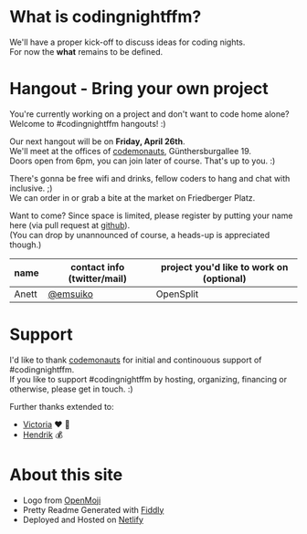# What is codingnight&shy;ffm?

We'll have a proper kick-off to discuss ideas for coding nights.  
For now the **what** remains to be defined. 

# Hangout - Bring your own project
You're currently working on a project and don't want to code home alone? Welcome to #codingnightffm hangouts! :)  

Our next hangout will be on **Friday, April 26th**.  
We'll meet at the offices of [codemonauts](https://codemonauts.com/), Günthersburgallee 19.  
Doors open from 6pm, you can join later of course. That's up to you. :)

There's gonna be free wifi and drinks, fellow coders to hang and chat with inclusive. ;)  
We can order in or grab a bite at the market on Friedberger Platz.

Want to come? Since space is limited, please register by putting your name here (via pull request at [github](https://github.com/emsuiko/codingnightffm/edit/master/README.md)).  
(You can drop by unannounced of course, a heads-up is appreciated though.)  

| name | contact info (twitter/mail) | project you'd like to work on (optional) |
| --- | --- | --- |
| Anett | [@emsuiko](https://twitter.com/emsuiko) | OpenSplit |


# Support
I'd like to thank [codemonauts](http://codemonauts.com) for initial and continouous support of #codingnightffm.  
If you like to support #codingnightffm by hosting, organizing, financing or otherwise, please get in touch. :)

Further thanks extended to:
- [Victoria](https://twitter.com/vicbergquist) :heart: :cookie: 
- [Hendrik](https://twitter.com/hputzek) :moneybag:

# About this site
* Logo from [OpenMoji](http://www.openmoji.org/library.html?group=hfg&emoji=F0063)
* Pretty Readme Generated with [Fiddly](https://github.com/SaraVieira/fiddly)
* Deployed and Hosted on [Netlify](https://www.netlify.com/)
